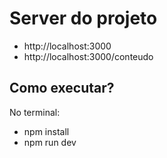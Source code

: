 
# Server do projeto

- http://localhost:3000
- http://localhost:3000/conteudo

## Como executar?
No terminal:
- npm install
- npm run dev


